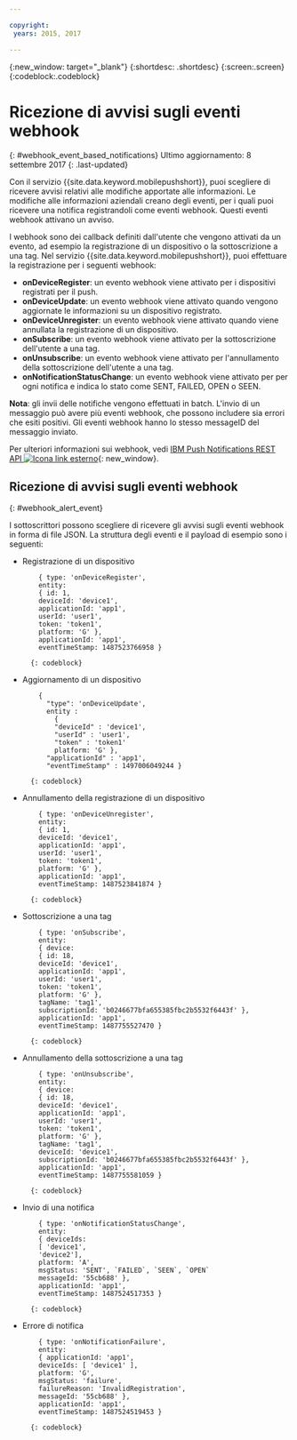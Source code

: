 ```yaml
---

copyright:
 years: 2015, 2017

---
```


{:new_window: target="_blank"}
{:shortdesc: .shortdesc}
{:screen:.screen}
{:codeblock:.codeblock}

# Ricezione di avvisi sugli eventi webhook
{: #webhook_event_based_notifications}
Ultimo aggiornamento: 8 settembre 2017
{: .last-updated}


Con il servizio {{site.data.keyword.mobilepushshort}}, puoi scegliere di ricevere avvisi relativi alle modifiche apportate alle informazioni. Le modifiche alle informazioni aziendali creano degli eventi, per i quali puoi ricevere una notifica registrandoli come eventi webhook. Questi eventi webhook attivano un avviso. 

I webhook sono dei callback definiti dall'utente che vengono attivati da un evento, ad esempio la registrazione di un dispositivo o la sottoscrizione a una tag. Nel servizio {{site.data.keyword.mobilepushshort}}, puoi effettuare la registrazione per i seguenti webhook: 

- **onDeviceRegister**: un evento webhook viene attivato per i dispositivi registrati per il push.
- **onDeviceUpdate**: un evento webhook viene attivato quando vengono aggiornate le informazioni su un dispositivo registrato.
- **onDeviceUnregister**: un evento webhook viene attivato quando viene annullata la registrazione di un dispositivo. 
- **onSubscribe**: un evento webhook viene attivato per la sottoscrizione dell'utente a una tag.
- **onUnsubscribe**: un evento webhook viene attivato per l'annullamento della sottoscrizione dell'utente a una tag.
- **onNotificationStatusChange**: un evento webhook viene attivato per per ogni notifica e indica lo stato come SENT, FAILED, OPEN o SEEN.


**Nota**: gli invii delle notifiche vengono effettuati in batch. L'invio di un messaggio può avere più eventi webhook, che possono includere sia errori che esiti positivi. 
Gli eventi webhook hanno lo stesso messageID del messaggio inviato. 

Per ulteriori informazioni sui webhook, vedi [IBM Push Notifications REST API ![Icona link esterno](../../icons/launch-glyph.svg "Icona link esterno")](https://console.bluemix.net/apidocs/800-push-notifications){: new_window}.

## Ricezione di avvisi sugli eventi webhook
{: #webhook_alert_event}

I sottoscrittori possono scegliere di ricevere gli avvisi sugli eventi webhook in forma di file JSON. La struttura degli eventi e il payload di esempio sono i seguenti:

- Registrazione di un dispositivo
	```
		{ type: 'onDeviceRegister',
		entity:
		{ id: 1,
		deviceId: 'device1',
		applicationId: 'app1',
		userId: 'user1',
		token: 'token1',
		platform: 'G' },
		applicationId: 'app1',
		eventTimeStamp: 1487523766958 }
	```
		{: codeblock}

- Aggiornamento di un dispositivo

	```
		{
		  "type": 'onDeviceUpdate',
		  entity : 
			{
		    "deviceId" : 'device1',
		    "userId" : 'user1',
		    "token" : 'token1'
		  	platform: 'G' },
		  "applicationId" : 'app1',
		  "eventTimeStamp" : 1497006049244 }
	```
		{: codeblock}

- Annullamento della registrazione di un dispositivo
	```
		{ type: 'onDeviceUnregister',
		entity:
		{ id: 1,
		deviceId: 'device1',
		applicationId: 'app1',
		userId: 'user1',
		token: 'token1',
		platform: 'G' },
		applicationId: 'app1',
		eventTimeStamp: 1487523841874 }
	```
		{: codeblock}

- Sottoscrizione a una tag
	```
		{ type: 'onSubscribe',
		entity:
		{ device:
		{ id: 18,
		deviceId: 'device1',
		applicationId: 'app1',
		userId: 'user1',
		token: 'token1',
		platform: 'G' },
		tagName: 'tag1',
		subscriptionId: 'b0246677bfa655385fbc2b5532f6443f' },
		applicationId: 'app1',
		eventTimeStamp: 1487755527470 }
	```
		{: codeblock}

- Annullamento della sottoscrizione a una tag
	```
		{ type: 'onUnsubscribe',
		entity:
		{ device:
		{ id: 18,
		deviceId: 'device1',
		applicationId: 'app1',
		userId: 'user1',
		token: 'token1',
		platform: 'G' },
		tagName: 'tag1',
		deviceId: 'device1',
		subscriptionId: 'b0246677bfa655385fbc2b5532f6443f' },
		applicationId: 'app1',
		eventTimeStamp: 1487755581059 }
	```
		{: codeblock}

- Invio di una notifica
	```
		{ type: 'onNotificationStatusChange',
		entity:
		{ deviceIds:
		[ 'device1',
		'device2'],
		platform: 'A',
		msgStatus: 'SENT', `FAILED`, `SEEN`, `OPEN`
		messageId: '55cb688' },
		applicationId: 'app1',
		eventTimeStamp: 1487524517353 }
	```
		{: codeblock}

- Errore di notifica
	```
		{ type: 'onNotificationFailure',
		entity:
		{ applicationId: 'app1',
		deviceIds: [ 'device1' ],
		platform: 'G',
		msgStatus: 'failure',
		failureReason: 'InvalidRegistration',
		messageId: '55cb688' },
		applicationId: 'app1',
		eventTimeStamp: 1487524519453 }
	```
		{: codeblock}

